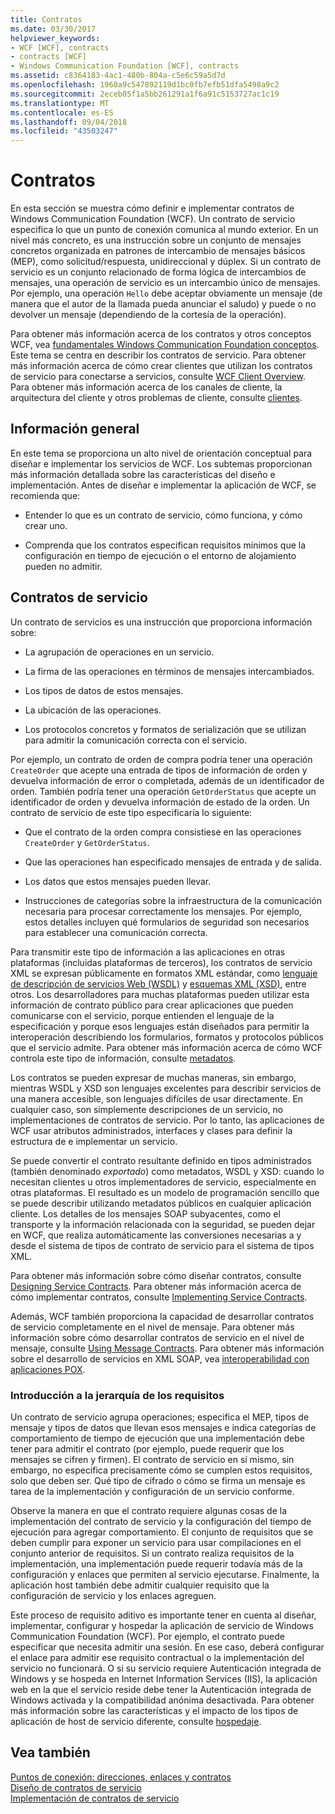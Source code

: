 ```yaml
---
title: Contratos
ms.date: 03/30/2017
helpviewer_keywords:
- WCF [WCF], contracts
- contracts [WCF]
- Windows Communication Foundation [WCF], contracts
ms.assetid: c8364183-4ac1-480b-804a-c5e6c59a5d7d
ms.openlocfilehash: 1960a9c547892119d1bc0fb7efb51dfa5498a9c2
ms.sourcegitcommit: 2eceb05f1a5bb261291a1f6a91c5153727ac1c19
ms.translationtype: MT
ms.contentlocale: es-ES
ms.lasthandoff: 09/04/2018
ms.locfileid: "43503247"
---
```

# <a name="contracts"></a>Contratos
En esta sección se muestra cómo definir e implementar contratos de Windows Communication Foundation (WCF). Un contrato de servicio especifica lo que un punto de conexión comunica al mundo exterior. En un nivel más concreto, es una instrucción sobre un conjunto de mensajes concretos organizada en patrones de intercambio de mensajes básicos (MEP), como solicitud/respuesta, unidireccional y dúplex. Si un contrato de servicio es un conjunto relacionado de forma lógica de intercambios de mensajes, una operación de servicio es un intercambio único de mensajes. Por ejemplo, una operación `Hello` debe aceptar obviamente un mensaje (de manera que el autor de la llamada pueda anunciar el saludo) y puede o no devolver un mensaje (dependiendo de la cortesía de la operación).  
  
 Para obtener más información acerca de los contratos y otros conceptos WCF, vea [fundamentales Windows Communication Foundation conceptos](../../../../docs/framework/wcf/fundamental-concepts.md). Este tema se centra en describir los contratos de servicio. Para obtener más información acerca de cómo crear clientes que utilizan los contratos de servicio para conectarse a servicios, consulte [WCF Client Overview](../../../../docs/framework/wcf/wcf-client-overview.md). Para obtener más información acerca de los canales de cliente, la arquitectura del cliente y otros problemas de cliente, consulte [clientes](../../../../docs/framework/wcf/feature-details/clients.md).  
  
## <a name="overview"></a>Información general  
 En este tema se proporciona un alto nivel de orientación conceptual para diseñar e implementar los servicios de WCF. Los subtemas proporcionan más información detallada sobre las características del diseño e implementación. Antes de diseñar e implementar la aplicación de WCF, se recomienda que:  
  
-   Entender lo que es un contrato de servicio, cómo funciona, y cómo crear uno.  
  
-   Comprenda que los contratos especifican requisitos mínimos que la configuración en tiempo de ejecución o el entorno de alojamiento pueden no admitir.  
  
## <a name="service-contracts"></a>Contratos de servicio  
 Un contrato de servicios es una instrucción que proporciona información sobre:  
  
-   La agrupación de operaciones en un servicio.  
  
-   La firma de las operaciones en términos de mensajes intercambiados.  
  
-   Los tipos de datos de estos mensajes.  
  
-   La ubicación de las operaciones.  
  
-   Los protocolos concretos y formatos de serialización que se utilizan para admitir la comunicación correcta con el servicio.  
  
 Por ejemplo, un contrato de orden de compra podría tener una operación `CreateOrder` que acepte una entrada de tipos de información de orden y devuelva información de error o completada, además de un identificador de orden. También podría tener una operación `GetOrderStatus` que acepte un identificador de orden y devuelva información de estado de la orden. Un contrato de servicio de este tipo especificaría lo siguiente:  
  
-   Que el contrato de la orden compra consistiese en las operaciones `CreateOrder` y `GetOrderStatus`.  
  
-   Que las operaciones han especificado mensajes de entrada y de salida.  
  
-   Los datos que estos mensajes pueden llevar.  
  
-   Instrucciones de categorías sobre la infraestructura de la comunicación necesaria para procesar correctamente los mensajes. Por ejemplo, estos detalles incluyen qué formularios de seguridad son necesarios para establecer una comunicación correcta.  
  
 Para transmitir este tipo de información a las aplicaciones en otras plataformas (incluidas plataformas de terceros), los contratos de servicio XML se expresan públicamente en formatos XML estándar, como [lenguaje de descripción de servicios Web (WSDL)](https://go.microsoft.com/fwlink/?LinkId=87004) y [esquemas XML (XSD)](https://go.microsoft.com/fwlink/?LinkId=87005), entre otros. Los desarrolladores para muchas plataformas pueden utilizar esta información de contrato público para crear aplicaciones que pueden comunicarse con el servicio, porque entienden el lenguaje de la especificación y porque esos lenguajes están diseñados para permitir la interoperación describiendo los formularios, formatos y protocolos públicos que el servicio admite. Para obtener más información acerca de cómo WCF controla este tipo de información, consulte [metadatos](../../../../docs/framework/wcf/feature-details/metadata.md).  
  
 Los contratos se pueden expresar de muchas maneras, sin embargo, mientras WSDL y XSD son lenguajes excelentes para describir servicios de una manera accesible, son lenguajes difíciles de usar directamente. En cualquier caso, son simplemente descripciones de un servicio, no implementaciones de contratos de servicio. Por lo tanto, las aplicaciones de WCF usar atributos administrados, interfaces y clases para definir la estructura de e implementar un servicio.  
  
 Se puede convertir el contrato resultante definido en tipos administrados (también denominado *exportado*) como metadatos, WSDL y XSD: cuando lo necesitan clientes u otros implementadores de servicio, especialmente en otras plataformas. El resultado es un modelo de programación sencillo que se puede describir utilizando metadatos públicos en cualquier aplicación cliente. Los detalles de los mensajes SOAP subyacentes, como el transporte y la información relacionada con la seguridad, se pueden dejar en WCF, que realiza automáticamente las conversiones necesarias a y desde el sistema de tipos de contrato de servicio para el sistema de tipos XML.  
  
 Para obtener más información sobre cómo diseñar contratos, consulte [Designing Service Contracts](../../../../docs/framework/wcf/designing-service-contracts.md). Para obtener más información acerca de cómo implementar contratos, consulte [Implementing Service Contracts](../../../../docs/framework/wcf/implementing-service-contracts.md).  
  
 Además, WCF también proporciona la capacidad de desarrollar contratos de servicio completamente en el nivel de mensaje. Para obtener más información sobre cómo desarrollar contratos de servicio en el nivel de mensaje, consulte [Using Message Contracts](../../../../docs/framework/wcf/feature-details/using-message-contracts.md). Para obtener más información sobre el desarrollo de servicios en XML SOAP, vea [interoperabilidad con aplicaciones POX](../../../../docs/framework/wcf/feature-details/interoperability-with-pox-applications.md).  
  
### <a name="understanding-the-hierarchy-of-requirements"></a>Introducción a la jerarquía de los requisitos  
 Un contrato de servicio agrupa operaciones; especifica el MEP, tipos de mensaje y tipos de datos que llevan esos mensajes e indica categorías de comportamiento de tiempo de ejecución que una implementación debe tener para admitir el contrato (por ejemplo, puede requerir que los mensajes se cifren y firmen). El contrato de servicio en sí mismo, sin embargo, no especifica precisamente cómo se cumplen estos requisitos, solo que deben ser. Qué tipo de cifrado o cómo se firma un mensaje es tarea de la implementación y configuración de un servicio conforme.  
  
 Observe la manera en que el contrato requiere algunas cosas de la implementación del contrato de servicio y la configuración del tiempo de ejecución para agregar comportamiento. El conjunto de requisitos que se deben cumplir para exponer un servicio para usar compilaciones en el conjunto anterior de requisitos. Si un contrato realiza requisitos de la implementación, una implementación puede requerir todavía más de la configuración y enlaces que permiten al servicio ejecutarse. Finalmente, la aplicación host también debe admitir cualquier requisito que la configuración de servicio y los enlaces agreguen.  
  
 Este proceso de requisito aditivo es importante tener en cuenta al diseñar, implementar, configurar y hospedar la aplicación de servicio de Windows Communication Foundation (WCF). Por ejemplo, el contrato puede especificar que necesita admitir una sesión. En ese caso, deberá configurar el enlace para admitir ese requisito contractual o la implementación del servicio no funcionará. O si su servicio requiere Autenticación integrada de Windows y se hospeda en Internet Information Services (IIS), la aplicación web en la que el servicio reside debe tener la Autenticación integrada de Windows activada y la compatibilidad anónima desactivada. Para obtener más información sobre las características y el impacto de los tipos de aplicación de host de servicio diferente, consulte [hospedaje](../../../../docs/framework/wcf/feature-details/hosting.md).  
  
## <a name="see-also"></a>Vea también  
 [Puntos de conexión: direcciones, enlaces y contratos](../../../../docs/framework/wcf/feature-details/endpoints-addresses-bindings-and-contracts.md)  
 [Diseño de contratos de servicio](../../../../docs/framework/wcf/designing-service-contracts.md)  
 [Implementación de contratos de servicio](../../../../docs/framework/wcf/implementing-service-contracts.md)
